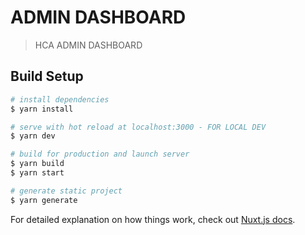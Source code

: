 # ADMIN DASHBOARD

> HCA ADMIN DASHBOARD

## Build Setup

``` bash
# install dependencies
$ yarn install

# serve with hot reload at localhost:3000 - FOR LOCAL DEV
$ yarn dev

# build for production and launch server
$ yarn build
$ yarn start

# generate static project
$ yarn generate
```

For detailed explanation on how things work, check out [Nuxt.js docs](https://nuxtjs.org).
